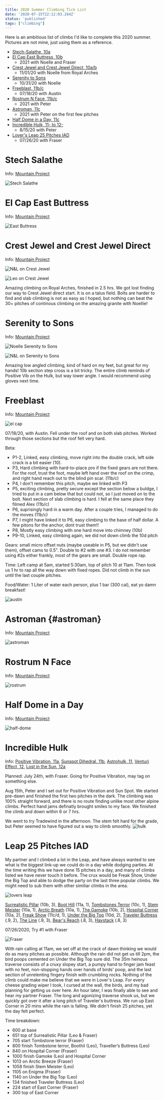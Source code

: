 ```yaml
---
title: 2020 Summer Climbing Tick List
date: '2020-07-15T22:12:03.284Z'
status: 'published'
tags: ["climbing"]
---
```


Here is an ambitious list of climbs I'd like to complete this 2020 summer. 
Pictures are not mine, just using them as a reference.

- [Stech-Salathe, 10a](#stech-salathe)
- [El Cap East Buttress, 10b](#el-cap-east-buttress)
    * 2021 with Noelle and Fraser
- [Crest Jewel and Crest Jewel Direct, 10a/b](#crest-jewel-and-crest-jewel-direct)
    * 11/01/20 with Noelle from Royal Arches
- [Serenity to Sons](#serenity-to-sons)
    * 10/31/20 with Noelle
- [Freeblast, 11b/c](#freeblast)
    * 07/18/20 with Austin
- [Rostrum N Face, 11b/c](#rostrum-n-face)
    * 2021 with Peter
- [Astroman, 11c](#astroman)
    * 2021 with Peter on the first few pitches
- [Half Dome in a Day, 11c](#half-dome-in-a-day)
- [Incredible Hulk, 11- to 12-](#incredible-hulk)
    * 8/15/20 with Peter
- [Lover's Leap 25 Pitches IAD](#leap-25-pitches-iad)
    * 07/26/20 with Fraser


# Stech Salathe

Info: [Mountain Project](https://www.mountainproject.com/route/105862873/steck-salathe)

![Stech Salathe](./steck.jpg)

# El Cap East Buttress

Info: [Mountain Project](https://www.mountainproject.com/route/105833467/east-buttress)

![East Buttress](./east-buttress.jpg)

# Crest Jewel and Crest Jewel Direct

Info: [Mountain Project](https://www.mountainproject.com/route/105862890/crest-jewel-and-crest-jewel-direct)

![N&L on Crest Jewel](./noelle-crest.jpeg)

![Leo on Crest Jewel](./leo-crest.jpeg)

Amazing climbing on Royal Arches, finished in 2.5 hrs. We got lost finding our way to Crest Jewel direct start. It is on a talus field. Bolts are harder to find and slab climbing is not as easy as I hoped, but nothing can beat the 30+ pitches of continous climbing on the amazing granite with Noellie!

# Serenity to Sons

Info: [Mountain Project](https://www.mountainproject.com/route/105862915/sons-of-yesterday)

![Noelle Serenity to Sons](./noelle-sons.jpeg)

![N&L on Serenity to Sons](./leo-sons.jpeg)

Amazing low angled climbing, kind of hard on my feet, but great for my hands! 10b section step cross is a bit tricky. The entire climb reminds of Positive Vib on the Hulk, but way lower angle. I would recommend using gloves next time.

# Freeblast

Info: [Mountain Project](https://www.mountainproject.com/route/105991737/freeblast)

![el cap](./el-capitan-yosemite.jpg)

07/18/20, with Austin. Fell under the roof and on both slab pitches. Worked through those sections but the roof felt very hard. 

Beta: 

- P1-2, Linked, easy climbing, move right into the double crack, left side crack is a bit easier (10). 
- P3, Hard climbing with hard-to-place pro if the fixed gears are not there. For the roof, trust the foot, maybe left hand over the roof on the crimp, and right hand reach out to the blind pin scar. (11b/c)
- P4, I don't remember this pitch, maybe we linked with P3
- P5, exciting climbing, pretty secure except the section below a buldge, I tried to put in a cam below that but could not, so I just moved on to the bolt. Next section of slab climbing is hard. I fell at the same place they filmed Alex (11b/c)
- P6, suprisingly hard in a warm day. After a couple tries, I managed to do the  moves (11b/c) 
- P7, I might have linked it to P6, easy climbing to the base of half dollar. A few pitons for the anchor, dont trust them!! 
- P8, Mostly easy climbing with one hard move into chimney (10b)
- P9-10, Linked, easy climbing again, we did not down climb the 10d pitch

Gears: small micro offset nuts (maybe useable in P5, but we didn't use them), offset cams to 0.5". Double to #2 with one #3. I do not remember using #2s either frankly, most of the gears are small. Double rope rap.

Time: Left camp at 5am, started 5:30am, top of pitch 10 at 11am. Then took us 1 hr to rap all the way down with fixed ropes. Did not climb in the sun until the last couple pitches.

Food/Water: 1 Liter of water each person, plus 1 bar (300 cal), eat yo damn breakfast!

![austin](./austin.jpg)

# Astroman {#astroman}

Info: [Mountain Project](https://www.mountainproject.com/route/105845493/astroman)

![astroman](./astroman.jpg)

# Rostrum N Face

Info: [Mountain Project](https://www.mountainproject.com/route/105863822/the-north-face)

![rostrum](./rostrum.jpg)

# Half Dome in a Day

Info: [Mountain Project](https://www.mountainproject.com/route/105912416/regular-northwest-face-of-half-dome)

![half-dome](./half-dome.jpg)

# Incredible Hulk
Info: [Positive Vibration, 11a](https://www.mountainproject.com/route/105860676/positive-vibrations), [Sunspot Dihedral, 11b](https://www.mountainproject.com/route/106499440/sunspot-dihedral), [Astrohulk, 11](https://www.mountainproject.com/route/106499476/astrohulk), [Venturi Effect, 12](https://www.mountainproject.com/route/106512114/the-venturi-effect), [Lost in the Sun, 12a](https://www.mountainproject.com/route/107244844/lost-in-the-sun)

Planned: July 24th, with Fraser. Going for Positive Vibration, may tag on something else.

Aug 15th, Peter and I set out for Positive Vibration and Sun Spot. We started pre-dawn and finished the first two pitches in the dark. The climbing was 100% straight forward, and there is no route finding unlike most other alpine climbs. Perfect hand jams definatly brought smiles to my face. We finished the climb and down within 6 or 7 hrs. 

We went to try Tradewind in the afternoon. The stem felt hard for the grade, but Peter seemed to have figured out a way to climb smoothly.
![hulk](./hulk.jpg)

# Leap 25 Pitches IAD

My partner and I climbed a lot in the Leap, and have always wanted to see what is the biggest link-up we could do in a day while dodging parties. At the time writing this we have done 15 pitches in a day, and many of climbs listed we have never touch it before. The crux would be Freak Show, Under the Big Top and able to dodge the party on the last three popular climbs. We might need to sub them with other similiar climbs in the area.

![lovers leap](./loversleap.jpg)

[Surrealistic Pillar](https://www.mountainproject.com/route/105798307/surrealistic-pillar-direct) (10b, 3), [Boot Hill](https://www.mountainproject.com/route/105872309/boot-hill) (11a, 1), [Tombstones Terror](https://www.mountainproject.com/route/105798338/tombstone-terror) (10c, 1), [Stem Meister](https://www.mountainproject.com/route/105872301/stem-meister) (10a, 1), [Arctic Breath](https://www.mountainproject.com/route/105889312/arctic-breeze) (10a, 1), [The Gamoke](https://www.mountainproject.com/route/105897467/the-gamoke) (10b, 2), [Hospital Corner](https://www.mountainproject.com/route/105798333/hospital-corner) (10a, 2), [Freak Show](https://www.mountainproject.com/route/109780194/freak-show) (11c/d, 1), [Under the Big Top](https://www.mountainproject.com/route/109780301/under-the-big-top) (10d, 2), [Traveler Buttress](https://www.mountainproject.com/route/105812520/traveler-buttress) (.9, 2), [The Line](https://www.mountainproject.com/route/105798280/the-line) (.9, 3), [Bear's Reach](https://www.mountainproject.com/route/105798294/bears-reach) (.8, 3), [Haystack](https://www.mountainproject.com/route/105810596/haystack) (.8, 3)


07/26/2020, Try #1 with Fraser

![Fraser](./fraser.jpg)

With rain calling at 11am, we set off at the crack of dawn thinking we would do as many pitches as possible. Although the rain did not get us till 2pm, the bird poops cemented on Under the Big Top sure did. The 35m heinous traverse consists of a cruxy slopey start, a pumpy hand to finger jam feast with no feet, non-stopping hands over hands of birds' poop, and the last section of unrelenting fingery finish with crumbling rocks. Nothing of the climb could make me believe that we were in Lover's Leap. For every cheese grading wiper I took, I cursed at the wall, the birds, and my bad planning for getting us over here. An hour later, I was finally able to see and hear my partner Fraser. The long and agonizing traverse shook us, but we quickly got over it after a long pitch of Traveler's buttress. We run up East Corner in 20 mins while the rain is falling. We didn't finish 25 pitches, yet the day felt perfect.

Time breakdown:
- 600 at base
- 651 top of Surrealistic Pillar (Leo & Fraser)
- 705 start Tombstone terror (Fraser)
- 800 finish Tombstone terror, Boothil (Leo), Traveller’s Buttress (Leo)
- 840 on Hospital Corner (Fraser)
- 1000 finish Gamoke (Leo) and Hospital Corner
- 1013 on Arctic Breeze (Fraser)
- 1058 finish Stem Meister (Leo)
- 1105 on Enigma (Fraser)
- 1140 on Under the Big Top (Leo)
- 134 finished Traveler Buttress (Leo)
- 224 start of East Corner (Fraser)
- 300 top of East Corner